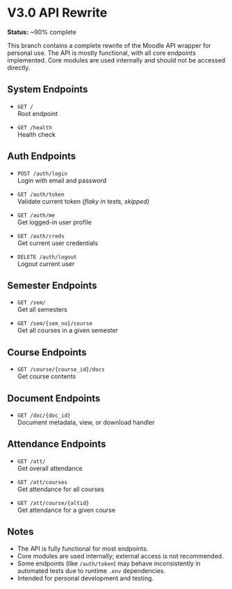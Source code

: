 # V3.0 API Rewrite

**Status:** ~90% complete

This branch contains a complete rewrite of the Moodle API wrapper for personal use. The API is mostly functional, with all core endpoints implemented. Core modules are used internally and should not be accessed directly.

## System Endpoints

- `GET /`  
  Root endpoint

- `GET /health`  
  Health check

## Auth Endpoints

- `POST /auth/login`  
  Login with email and password

- `GET /auth/token`  
  Validate current token _(flaky in tests, skipped)_

- `GET /auth/me`  
  Get logged-in user profile

- `GET /auth/creds`  
  Get current user credentials

- `DELETE /auth/logout`  
  Logout current user

## Semester Endpoints

- `GET /sem/`  
  Get all semesters

- `GET /sem/{sem_no}/course`  
  Get all courses in a given semester

## Course Endpoints

- `GET /course/{course_id}/docs`  
  Get course contents

## Document Endpoints

- `GET /doc/{doc_id}`  
  Document metadata, view, or download handler

## Attendance Endpoints

- `GET /att/`  
  Get overall attendance

- `GET /att/courses`  
  Get attendance for all courses

- `GET /att/course/{altid}`  
  Get attendance for a given course

## Notes

- The API is fully functional for most endpoints.
- Core modules are used internally; external access is not recommended.
- Some endpoints (like `/auth/token`) may behave inconsistently in automated tests due to runtime `.env` dependencies.
- Intended for personal development and testing.
